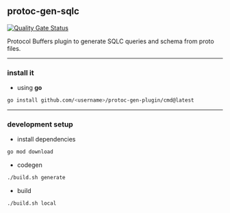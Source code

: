 ## protoc-gen-sqlc

[![Quality Gate Status](https://sonarcloud.io/api/project_badges/measure?project=viqueen_protoc-gen-sqlc&metric=alert_status)](https://sonarcloud.io/summary/new_code?id=viqueen_protoc-gen-sqlc)

Protocol Buffers plugin to generate SQLC queries and schema from proto files.

---

### install it

- using **go**

```bash
go install github.com/<username>/protoc-gen-plugin/cmd@latest
```

---

### development setup

- install dependencies

```bash
go mod download
```

- codegen

```bash
./build.sh generate
```

- build

```bash
./build.sh local
```